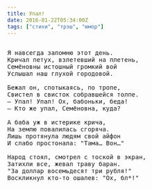 ```yaml
---
title: Упал!
date: 2016-01-22T05:34:00Z
tags: ["стихи", "трэш", "юмор"]
---
```


<pre>

Я навсегда запомню этот день.
Кричал петух, взлетевший на плетень,
Семёновны истошный громкий вой
Услышал наш глухой городовой.

Бежал он, спотыкаясь, по тропе,
Свистел в свисток собравшейся толпе.
— Упал! Упал! Ох, бабоньки, беда!
— Кто же упал, Семёновна, куда?

А баба уж в истерике крича,
На землю повалилась сгоряча.
Лишь протянула людям свой айфон 
И слабо простонала: "Тама… Вон…"

Народ стоял, смотрел с тоской в экран,
Затихли все, жевал траву баран.
"За доллар восемьдесят три рубля!"
Воскликнул кто-то ошалев: "Ох, бл*!"


</pre>
